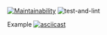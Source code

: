 [![Maintainability](https://api.codeclimate.com/v1/badges/3f714466587572c9eb17/maintainability)](https://codeclimate.com/github/morphydidius/frontend-project-lvl2/maintainability) ![test-and-lint](https://github.com/morphydidius/frontend-project-lvl2/workflows/test-and-lint/badge.svg?branch=master)

Example
[![asciicast](https://asciinema.org/a/Dtqrvg58tah9piJDtFIa6Qmse.svg)](https://asciinema.org/a/Dtqrvg58tah9piJDtFIa6Qmse)
